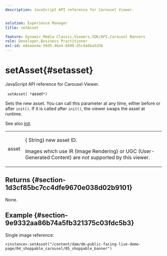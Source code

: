 ```yaml
---
description: JavaScript API reference for Carousel Viewer.


solution: Experience Manager
title: setAsset

feature: Dynamic Media Classic,Viewers,SDK/API,Carousel Banners
role: Developer,Business Practitioner
exl-id: e8aaee4e-56d5-46e4-8499-d5c9a6ba5d3b
---
```

# setAsset{#setasset}

JavaScript API reference for Carousel Viewer.

 ` setAsset( *`asset`*)`

Sets the new asset. You can call this parameter at any time, either before or after `init()`. If it is called after `init()`, the viewer swaps the asset at runtime.

See also [init](../../../c-html5-aem-asset-viewers/c-html5-aem-carousel/c-html5-aem-carousel-javascriptapiref/r-html5-aem-carousel-javascriptapiref-init.md#reference-aee94dd92a28410784f7a1792e28683b).

<table id="table_896DFF34A68A403DB93A6D597461A573"> 
 <tbody> 
  <tr> 
   <td colname="col1"> <p> <span class="codeph"> <span class="varname"> asset</span> </span> </p> </td> 
   <td colname="col2"> <p>{<span class="codeph"> String</span>} new asset ID. </p> <p>Images which use IR (Image Rendering) or UGC (User-Generated Content) are not supported by this viewer. </p> </td> 
  </tr> 
 </tbody> 
</table>

## Returns {#section-1d3cf85bc7cc4dfe9670e038d02b9101}

None.

## Example {#section-9e9332aa86b74a5fb321375c03fdc5b3}

Single image reference:

```
<instance>.setAsset("/content/dam/dm-public-facing-live-demo-page/04_shoppable_carousel/05_shoppable_banner")
```
